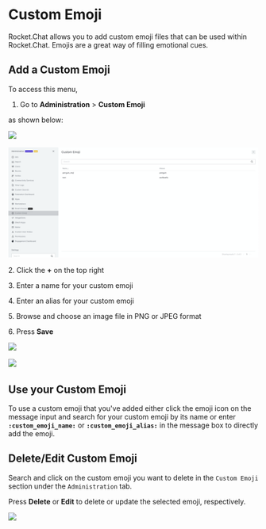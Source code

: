 # Custom Emoji

Rocket.Chat allows you to add custom emoji files that can be used within Rocket.Chat. Emojis are a great way of filling emotional cues.

## Add a Custom Emoji

To access this menu,

1. Go to **Administration** > **Custom Emoji**

as shown below:

![](<../../../.gitbook/assets/2021-11-20\_23-29-48 (1) (1) (1) (1) (12) (10) (1) (7).png>)

![](<../../../.gitbook/assets/image (393).png>)

2\. Click the **+** on the top right

3\. Enter a name for your custom emoji

4\. Enter an alias for your custom emoji

5\. Browse and choose an image file in PNG or JPEG format

6\. Press **Save**

![](../../../.gitbook/assets/2021-11-22\_22-15-23.png)

![](../../../.gitbook/assets/2021-11-22\_22-18-53.png)

## Use your Custom Emoji

To use a custom emoji that you've added either click the emoji icon on the message input and search for your custom emoji by its name or enter **`:custom_emoji_name:`** or **`:custom_emoji_alias:`** in the message box to directly add the emoji.

## Delete/Edit Custom Emoji

Search and click on the custom emoji you want to delete in the `Custom Emoji` section under the `Administration` tab.

Press **Delete** or **Edit** to delete or update the selected emoji, respectively.

![](../../../.gitbook/assets/2021-11-22\_22-18-28.png)

